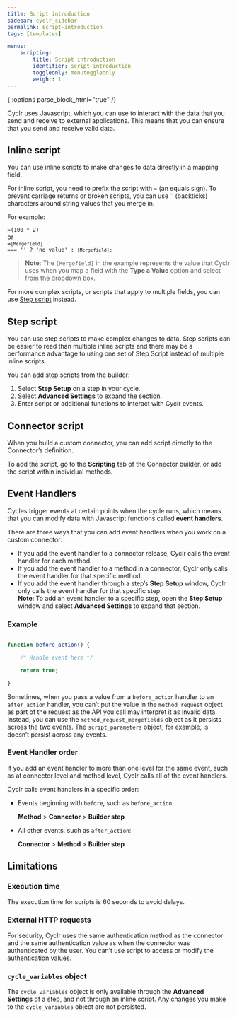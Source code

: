 ```yaml
---
title: Script introduction
sidebar: cyclr_sidebar
permalink: script-introduction
tags: [templates]

menus:
    scripting:
        title: Script introduction
        identifier: script-introduction
        toggleonly: menutoggleonly
        weight: 1
---
```

{::options parse_block_html="true" /}
<section class="card">

Cyclr uses Javascript, which you can use to interact with the data that you send and receive to external applications. This means that you can ensure that you send and receive valid data.

</section>
<section class="card">

## Inline script

You can use inline scripts to make changes to data directly in a mapping field.

For inline script, you need to prefix the script with `=` (an equals sign). To prevent carriage returns or broken scripts, you can use <code>`</code> (backticks) characters around string values that you merge in.

For example:

`=(100 * 2)` <br> or <br> <code>=`[Mergefield]` === '' ? 'no value' : `[Mergefield]`;</code>

> **Note**: The `[Mergefield]` in the example represents the value that Cyclr uses when you map a field with the **Type a Value** option and select from the dropdown box.

For more complex scripts, or scripts that apply to multiple fields, you can use [Step script](#step-script) instead.

</section>
<section class="card">

## Step script

You can use step scripts to make complex changes to data. Step scripts can be easier to read than multiple inline scripts and there may be a performance advantage to using one set of Step Script instead of multiple inline scripts.

You can add step scripts from the builder:

1. Select **Step Setup** on a step in your cycle.
2. Select **Advanced Settings** to expand the section.
3. Enter script or additional functions to interact with Cyclr events.

</section>
<section class="card">

## Connector script

When you build a custom connector, you can add script directly to the Connector’s definition.

To add the script, go to the **Scripting** tab of the Connector builder, or add the script within individual methods.

</section>
<section class="card">

## Event Handlers

Cycles trigger events at certain points when the cycle runs, which means that you can modify data with Javascript functions called **event handlers**.

There are three ways that you can add event handlers when you work on a custom connector:

* If you add the event handler to a connector release, Cyclr calls the event handler for each method.
* If you add the event handler to a method in a connector, Cyclr only calls the event handler for that specific method.
* If you add the event handler through a step’s **Step Setup** window, Cyclr only calls the event handler for that specific step.<br>       **Note**: To add an event handler to a specific step, open the **Step Setup** window and select **Advanced Settings** to expand that section.

### Example

```js

function before_action() {

    /* Handle event here */

    return true;

}

```

Sometimes, when you pass a value from a `before_action` handler to an `after_action` handler, you can’t put the value in the `method_request` object as part of the request as the API you call may interpret it as invalid data. Instead, you can use the `method_request_mergefields` object as it persists  across the two events. The `script_parameters`  object, for example, is doesn’t persist across any events.<br>


### Event Handler order

If you add an event handler to more than one level for the same event, such as at connector level and method level, Cyclr calls all of the event handlers.

Cyclr calls event handlers in a specific order:



* Events beginning with `before`, such as `before_action`.

	**Method** > **Connector** > **Builder step**



* All other events, such as `after_action`:

    **Connector** > **Method** > **Builder step**

</section>
<section class="card">

## Limitations

### Execution time

The execution time for scripts is 60 seconds to avoid delays.


### External HTTP requests

For security, Cyclr uses the same authentication method as the connector and the same authentication value as when the connector was authenticated by the user. You can’t use script to access or modify the authentication values.


### `cycle_variables` object

The `cycle_variables` object is only available through the **Advanced Settings** of a step, and not through an inline script. Any changes you make to the `cycle_variables` object are not persisted.

